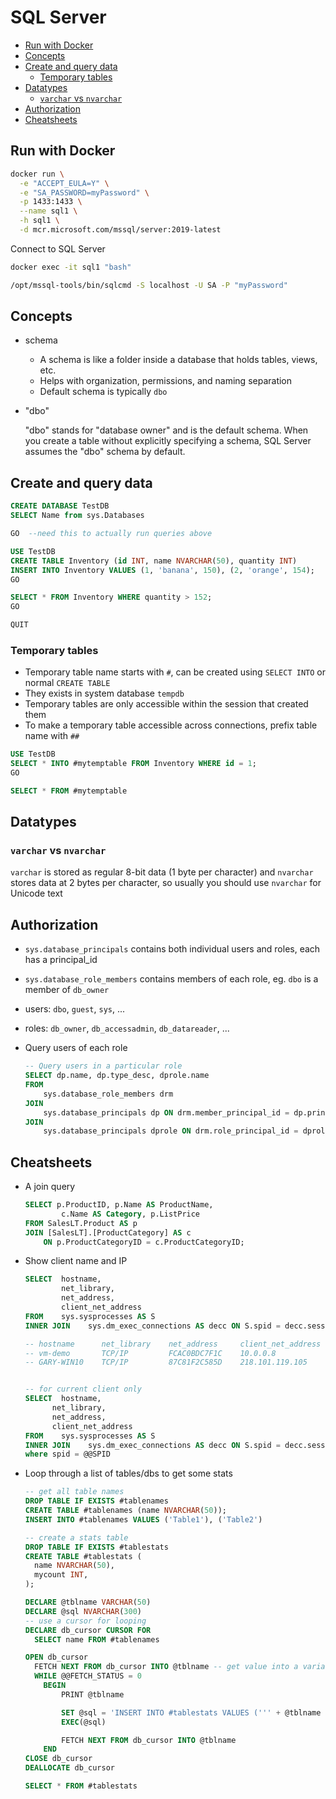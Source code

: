 # SQL Server

- [Run with Docker](#run-with-docker)
- [Concepts](#concepts)
- [Create and query data](#create-and-query-data)
  - [Temporary tables](#temporary-tables)
- [Datatypes](#datatypes)
  - [`varchar` vs `nvarchar`](#varchar-vs-nvarchar)
- [Authorization](#authorization)
- [Cheatsheets](#cheatsheets)


## Run with Docker

```sh
docker run \
  -e "ACCEPT_EULA=Y" \
  -e "SA_PASSWORD=myPassword" \
  -p 1433:1433 \
  --name sql1 \
  -h sql1 \
  -d mcr.microsoft.com/mssql/server:2019-latest
```

Connect to SQL Server

```sh
docker exec -it sql1 "bash"

/opt/mssql-tools/bin/sqlcmd -S localhost -U SA -P "myPassword"
```


## Concepts

- schema
  - A schema is like a folder inside a database that holds tables, views, etc.
  - Helps with organization, permissions, and naming separation
  - Default schema is typically `dbo`

- "dbo"

  "dbo" stands for "database owner" and is the default schema. When you create a table without explicitly specifying a schema, SQL Server assumes the "dbo" schema by default.


## Create and query data

```sql
CREATE DATABASE TestDB
SELECT Name from sys.Databases

GO  --need this to actually run queries above

USE TestDB
CREATE TABLE Inventory (id INT, name NVARCHAR(50), quantity INT)
INSERT INTO Inventory VALUES (1, 'banana', 150), (2, 'orange', 154);
GO

SELECT * FROM Inventory WHERE quantity > 152;
GO

QUIT
```

### Temporary tables

- Temporary table name starts with `#`, can be created using `SELECT INTO` or normal `CREATE TABLE`
- They exists in system database `tempdb`
- Temporary tables are only accessible within the session that created them
- To make a temporary table accessible across connections, prefix table name with `##`

```sql
USE TestDB
SELECT * INTO #mytemptable FROM Inventory WHERE id = 1;
GO

SELECT * FROM #mytemptable
```

## Datatypes

### `varchar` vs `nvarchar`

`varchar` is stored as regular 8-bit data (1 byte per character) and `nvarchar` stores data at 2 bytes per character, so usually you should use `nvarchar` for Unicode text


## Authorization

- `sys.database_principals` contains both individual users and roles, each has a principal_id
- `sys.database_role_members` contains members of each role, eg. `dbo` is a member of `db_owner`
- users: `dbo`, `guest`, `sys`, ...
- roles: `db_owner`, `db_accessadmin`, `db_datareader`, ...
- Query users of each role

  ```sql
  -- Query users in a particular role
  SELECT dp.name, dp.type_desc, dprole.name
  FROM
      sys.database_role_members drm
  JOIN
      sys.database_principals dp ON drm.member_principal_id = dp.principal_id
  JOIN
      sys.database_principals dprole ON drm.role_principal_id = dprole.principal_id
  ```


## Cheatsheets

- A join query

  ```sql
  SELECT p.ProductID, p.Name AS ProductName,
          c.Name AS Category, p.ListPrice
  FROM SalesLT.Product AS p
  JOIN [SalesLT].[ProductCategory] AS c
      ON p.ProductCategoryID = c.ProductCategoryID;
  ```

- Show client name and IP

  ```sql
  SELECT  hostname,
          net_library,
          net_address,
          client_net_address
  FROM    sys.sysprocesses AS S
  INNER JOIN    sys.dm_exec_connections AS decc ON S.spid = decc.session_id

  -- hostname      net_library    net_address     client_net_address
  -- vm-demo       TCP/IP         FCAC0BDC7F1C    10.0.0.8
  -- GARY-WIN10    TCP/IP         87C81F2C585D    218.101.119.105


  -- for current client only
  SELECT  hostname,
        net_library,
        net_address,
        client_net_address
  FROM    sys.sysprocesses AS S
  INNER JOIN    sys.dm_exec_connections AS decc ON S.spid = decc.session_id
  where spid = @@SPID
  ```


- Loop through a list of tables/dbs to get some stats

  ```sql
  -- get all table names
  DROP TABLE IF EXISTS #tablenames
  CREATE TABLE #tablenames (name NVARCHAR(50));
  INSERT INTO #tablenames VALUES ('Table1'), ('Table2')

  -- create a stats table
  DROP TABLE IF EXISTS #tablestats
  CREATE TABLE #tablestats (
    name NVARCHAR(50),
    mycount INT,
  );

  DECLARE @tblname VARCHAR(50)
  DECLARE @sql NVARCHAR(300)
  -- use a cursor for looping
  DECLARE db_cursor CURSOR FOR
    SELECT name FROM #tablenames

  OPEN db_cursor
    FETCH NEXT FROM db_cursor INTO @tblname -- get value into a variable
    WHILE @@FETCH_STATUS = 0
      BEGIN
          PRINT @tblname

          SET @sql = 'INSERT INTO #tablestats VALUES (''' + @tblname + ''', (SELECT COUNT(id) FROM TestDB.dbo.' + @tblname + ')  )'
          EXEC(@sql)

          FETCH NEXT FROM db_cursor INTO @tblname
      END
  CLOSE db_cursor
  DEALLOCATE db_cursor

  SELECT * FROM #tablestats
  ```
